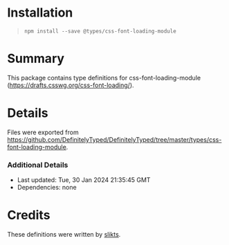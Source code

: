 # Installation
> `npm install --save @types/css-font-loading-module`

# Summary
This package contains type definitions for css-font-loading-module (https://drafts.csswg.org/css-font-loading/).

# Details
Files were exported from https://github.com/DefinitelyTyped/DefinitelyTyped/tree/master/types/css-font-loading-module.

### Additional Details
 * Last updated: Tue, 30 Jan 2024 21:35:45 GMT
 * Dependencies: none

# Credits
These definitions were written by [slikts](https://github.com/slikts).
